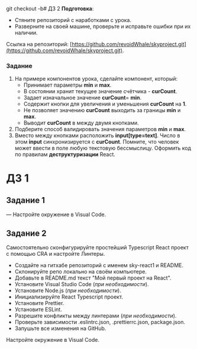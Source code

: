 git checkout -b# ДЗ 2 
**Подготовка**:

- Cтяните репозиторий с наработками с урока.
- Разверните на своей машине, проверьте и исправьте ошибки при их наличии.

Ссылка на репозиторий: [https://github.com/revoidWhale/skyproject.git](https://github.com/revoidWhale/skyproject.git).

### Задание

1. На примере компонентов урока, сделайте компонент, который:
    - Принимает параметры **min** и **max**.
    - В состоянии хранит текущее значение счётчика - **curCount**.
    - Задает изначальное значение **curCount**= **min**.
    - Содержит кнопки для увеличения и уменьшения **curCount** на **1**.
    - Не позволяет значению **curCount** выходить за границы **min** и **max**.
    - Выводит **curCount** в **<span>** между двумя кнопками.
2. Подберите способ валидировать значения параметров **min** и **max**.
3. Вместо **<span>** между кнопками расположить **input[type=text]**.
Число в этом **input** синхронизируется с **curCount**.
Помните, что человек может ввести в поле любую текстовую бессмыслицу.
Оформить код по правилам **деструктуризации** React.


# ДЗ 1
## Задание 1

— Настройте окружение в Visual Code.

## Задание 2

Самостоятельно сконфигурируйте простейший Typescript React проект с помощью CRA и настройте Линтеры.

- Создайте на гитхабе репозиторий с именем sky-react1 и README.
- Склонируйте репо локально на своём компьютере.
- Добавьте в README.md текст "Мой первый проект на React".
- Установите Visual Studio Code (*при необходимости*).
- Установите Node.js (*при необходимости*).
- Инициализируйте React Typescript проект.
- Установите Prettier.
- Установите ESLint.
- Разрешите конфликты между линтерами (*при необходимости*).
- Проверьте зависимости .eslintrc.json, .prettierrc.json, package.json.
- Запушьте все изменения на GitHub.

Настройте окружение в Visual Code.

